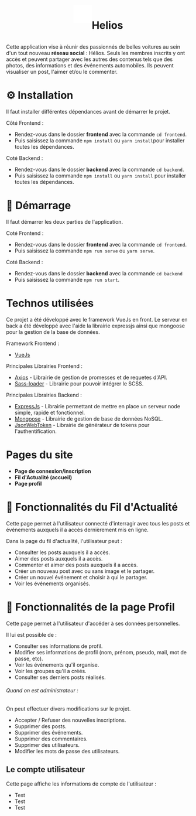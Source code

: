 <div style="display: flex; justify-content: center; text-align: center">
<img src="./frontend/src/assets/logo.png" width="50" height="50"/>
<h1 align="center">
   Helios
</h1>
</div>

Cette application vise à réunir des passionnés de belles voitures au sein d'un tout nouveau **réseau social** : Hélios. Seuls les membres inscrits y ont accès et peuvent partager avec les autres des contenus tels que des photos, des informations et des événements automobiles. Ils peuvent visualiser un post, l'aimer et/ou le commenter. 

# ⚙ Installation

Il faut installer différentes dépendances avant de démarrer le projet.

Côté Frontend :
- Rendez-vous dans le dossier **frontend** avec la commande ```cd frontend```.
- Puis saisissez la commande ```npm install``` ou ```yarn install```pour installer toutes les dépendances.

Coté Backend : 
- Rendez-vous dans le dossier **backend** avec la commande ```cd backend```.
- Puis saisissez la commande ```npm install``` ou ```yarn install``` pour installer toutes les dépendances.

# 🚀  Démarrage

Il faut démarrer les deux parties de l'application.

Coté Frontend :
- Rendez-vous dans le dossier **frontend** avec la commande ```cd frontend```.
- Puis saisissez la commande ```npm run serve``` ou ```yarn serve```.

Coté Backend :
- Rendez-vous dans le dossier **backend** avec la commande ```cd backend```
- Puis saisissez la commande ```npm run start```.

#  Technos utilisées

Ce projet a été développé avec le framework VueJs en front. Le serveur en back a été développé avec l'aide la librairie expressjs ainsi que mongoose pour la gestion de la base de données.

Framework Frontend :
* [VueJs](https://vuejs.org/)

Principales Librairies Frontend :
* [Axios](https://www.npmjs.com/package/axios) - Librairie de gestion de promesses et de requetes d'API.
* [Sass-loader](https://www.npmjs.com/package/sass-loader)  - Librairie pour pouvoir intégrer le SCSS.

Principales Librairies Backend :
* [ExpressJs](https://expressjs.com/fr/) - Librairie permettant de mettre en place un serveur node simple, rapide et fonctionnel.
* [Mongoose](https://mongoosejs.com/) - Librairie de gestion de base de données NoSQL. 
* [JsonWebToken](https://www.npmjs.com/package/jsonwebtoken) - Librairie de générateur de tokens pour l'authentification.

# Pages du site
* **Page de connexion/inscription**
* **Fil d'Actualité (accueil)**
* **Page profil**


# 📖  Fonctionnalités du Fil d'Actualité
Cette page permet à l'utilisateur connecté d'interragir avec tous les posts et événements auxquels il a accès dernièrement mis en ligne.  

Dans la page du fil d'actualité, l'utilisateur peut :
* Consulter les posts auxquels il a accès.
* Aimer des posts auxquels il a accès.
* Commenter et aimer des posts auxquels il a accès.
* Créer un nouveau post avec ou sans image et le partager.
* Créer un nouvel événement et choisir à qui le partager.
* Voir les événements organisés.

# 📖  Fonctionnalités de la page Profil
Cette page permet à l'utilisateur d'accéder à ses données personnelles.

Il lui est possible de :
* Consulter ses informations de profil.
* Modifier ses informations de profil (nom, prénom, pseudo, mail, mot de passe, etc).
* Voir les événements qu'il organise.
* Voir les groupes qu'il a créés.
* Consulter ses derniers posts réalisés.

###### Quand on est administrateur :
On peut effectuer divers modifications sur le projet.
* Accepter / Refuser des nouvelles inscriptions.
* Supprimer des posts.
* Supprimer des événements.
* Supprimer des commentaires.
* Supprimer des utilisateurs.
* Modifier les mots de passe des utilisateurs.


## Le compte utilisateur
Cette page affiche les informations de compte de l'utilisateur :
* Test
* Test
* Test
